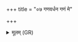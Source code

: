 +++
title = "०७ गणवर्धन गणं मे"

+++
<details><summary>मूलम् (GR)</summary>

गणवर्धन गणं मे वर्धय  
गवाम् अश्वानां पुरुषाणां ब्रह्मचारिणां भूत्या अन्नाद्यस्य ॥
</details>